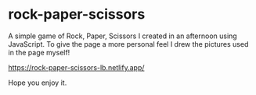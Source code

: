 # rock-paper-scissors

A simple game of Rock, Paper, Scissors I created in an afternoon using JavaScript. To give the page a more personal feel I drew the pictures used in the page myself!

https://rock-paper-scissors-lb.netlify.app/

Hope you enjoy it.
